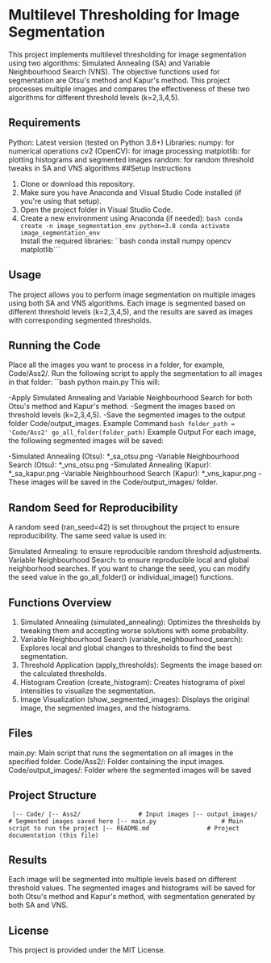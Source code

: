 
# Multilevel Thresholding for Image Segmentation
This project implements multilevel thresholding for image segmentation using two algorithms: Simulated Annealing (SA) and Variable Neighbourhood Search (VNS). The objective functions used for segmentation are Otsu's method and Kapur's method. This project processes multiple images and compares the effectiveness of these two algorithms for different threshold levels (k=2,3,4,5).

## Requirements
Python: Latest version (tested on Python 3.8+)
Libraries:
numpy: for numerical operations
cv2 (OpenCV): for image processing
matplotlib: for plotting histograms and segmented images
random: for random threshold tweaks in SA and VNS algorithms
##Setup Instructions
1. Clone or download this repository.
2. Make sure you have Anaconda and Visual Studio Code installed (if you're using that setup).
3. Open the project folder in Visual Studio Code.
3. Create a new environment using Anaconda (if needed):
   ``bash
conda create -n image_segmentation_env python=3.8
conda activate image_segmentation_env``    
Install the required libraries:
 ``bash
conda install numpy opencv matplotlib```
## Usage
The project allows you to perform image segmentation on multiple images using both SA and VNS algorithms. Each image is segmented based on different threshold levels (k=2,3,4,5), and the results are saved as images with corresponding segmented thresholds.

## Running the Code
Place all the images you want to process in a folder, for example, Code/Ass2/.
Run the following script to apply the segmentation to all images in that folder:
``bash 
python main.py
This will:

-Apply Simulated Annealing and Variable Neighbourhood Search for both Otsu's method and Kapur's method.
-Segment the images based on threshold levels (k=2,3,4,5).
-Save the segmented images to the output folder Code/output_images.
Example Command
``bash
folder_path = 'Code/Ass2'
go_all_folder(folder_path)``
Example Output
For each image, the following segmented images will be saved:

-Simulated Annealing (Otsu): *_sa_otsu.png
-Variable Neighbourhood Search (Otsu): *_vns_otsu.png
-Simulated Annealing (Kapur): *_sa_kapur.png
-Variable Neighbourhood Search (Kapur): *_vns_kapur.png
-These images will be saved in the Code/output_images/ folder.

## Random Seed for Reproducibility
A random seed (ran_seed=42) is set throughout the project to ensure reproducibility. The same seed value is used in:

Simulated Annealing: to ensure reproducible random threshold adjustments.
Variable Neighbourhood Search: to ensure reproducible local and global neighborhood searches.
If you want to change the seed, you can modify the seed value in the go_all_folder() or individual_image() functions.

## Functions Overview
1. Simulated Annealing (simulated_annealing): Optimizes the thresholds by tweaking them and accepting worse solutions with some probability.
2. Variable Neighbourhood Search (variable_neighbourhood_search): Explores local and global changes to thresholds to find the best segmentation.
3. Threshold Application (apply_thresholds): Segments the image based on the calculated thresholds.
3. Histogram Creation (create_histogram): Creates histograms of pixel intensities to visualize the segmentation.
4. Image Visualization (show_segmented_images): Displays the original image, the segmented images, and the histograms.
## Files
main.py: Main script that runs the segmentation on all images in the specified folder.
Code/Ass2/: Folder containing the input images.
Code/output_images/: Folder where the segmented images will be saved

## Project Structure
``
|-- Code/
    |-- Ass2/                # Input images
    |-- output_images/        # Segmented images saved here
|-- main.py                  # Main script to run the project
|-- README.md                # Project documentation (this file)``
## Results
Each image will be segmented into multiple levels based on different threshold values. The segmented images and histograms will be saved for both Otsu's method and Kapur's method, with segmentation generated by both SA and VNS.

## License
This project is provided under the MIT License.
